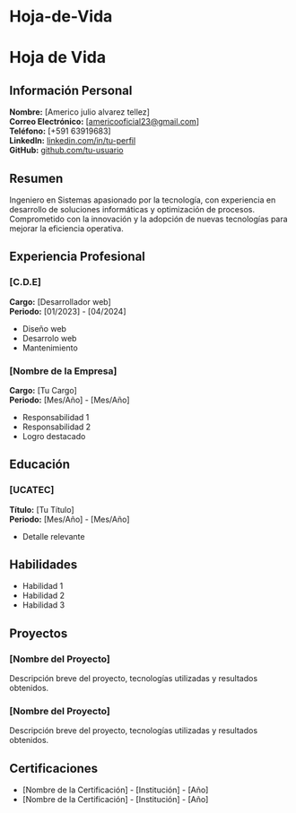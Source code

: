 # Hoja-de-Vida
# Hoja de Vida

## Información Personal
**Nombre:** [Americo julio alvarez tellez]  
**Correo Electrónico:** [americooficial23@gmail.com]  
**Teléfono:** [+591 63919683]  
**LinkedIn:** [linkedin.com/in/tu-perfil](https://linkedin.com/in/tu-perfil)  
**GitHub:** [github.com/tu-usuario](https://github.com/mequito3)

## Resumen
Ingeniero en Sistemas apasionado por la tecnología, con experiencia en desarrollo de soluciones informáticas y optimización de procesos. Comprometido con la innovación y la adopción de nuevas tecnologías para mejorar la eficiencia operativa.

## Experiencia Profesional
### [C.D.E]
**Cargo:** [Desarrollador web]  
**Periodo:** [01/2023] - [04/2024]  
- Diseño web
- Desarrolo web
- Mantenimiento

### [Nombre de la Empresa]
**Cargo:** [Tu Cargo]  
**Periodo:** [Mes/Año] - [Mes/Año]  
- Responsabilidad 1
- Responsabilidad 2
- Logro destacado

## Educación
### [UCATEC]
**Título:** [Tu Título]  
**Periodo:** [Mes/Año] - [Mes/Año]  
- Detalle relevante

## Habilidades
- Habilidad 1
- Habilidad 2
- Habilidad 3

## Proyectos
### [Nombre del Proyecto]
Descripción breve del proyecto, tecnologías utilizadas y resultados obtenidos.

### [Nombre del Proyecto]
Descripción breve del proyecto, tecnologías utilizadas y resultados obtenidos.

## Certificaciones
- [Nombre de la Certificación] - [Institución] - [Año]
- [Nombre de la Certificación] - [Institución] - [Año]

